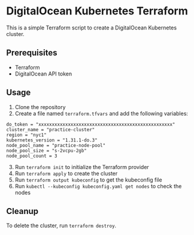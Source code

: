 # DigitalOcean Kubernetes Terraform

This is a simple Terraform script to create a DigitalOcean Kubernetes cluster.

## Prerequisites

- Terraform
- DigitalOcean API token

## Usage

1. Clone the repository
2. Create a file named `terraform.tfvars` and add the following variables:

```hcl
do_token = "xxxxxxxxxxxxxxxxxxxxxxxxxxxxxxxxxxxxxxxxxxxxxxxxxx"
cluster_name = "practice-cluster"
region = "nyc1"
kubernetes_version = "1.31.1-do.3"
node_pool_name = "practice-node-pool"
node_pool_size = "s-2vcpu-2gb"
node_pool_count = 3
```

3. Run `terraform init` to initialize the Terraform provider
4. Run `terraform apply` to create the cluster
5. Run `terraform output kubeconfig` to get the kubeconfig file
6. Run `kubectl --kubeconfig kubeconfig.yaml get nodes` to check the nodes

## Cleanup

To delete the cluster, run `terraform destroy`.
